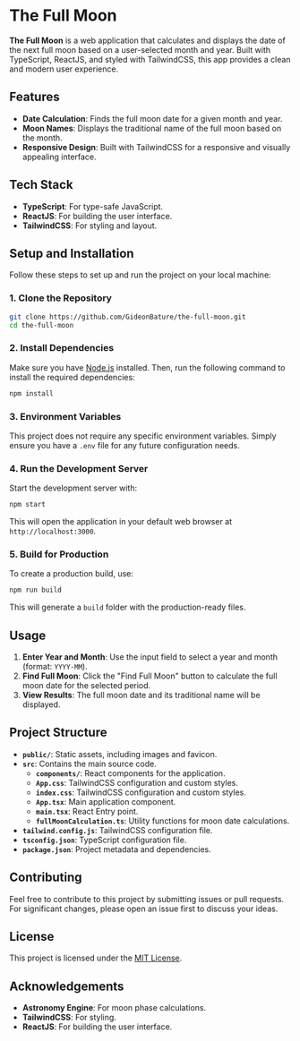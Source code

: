 # The Full Moon

**The Full Moon** is a web application that calculates and displays the date of the next full moon based on a user-selected month and year. Built with TypeScript, ReactJS, and styled with TailwindCSS, this app provides a clean and modern user experience.

## Features

- **Date Calculation**: Finds the full moon date for a given month and year.
- **Moon Names**: Displays the traditional name of the full moon based on the month.
- **Responsive Design**: Built with TailwindCSS for a responsive and visually appealing interface.

## Tech Stack

- **TypeScript**: For type-safe JavaScript.
- **ReactJS**: For building the user interface.
- **TailwindCSS**: For styling and layout.

## Setup and Installation

Follow these steps to set up and run the project on your local machine:

### 1. Clone the Repository

```bash
git clone https://github.com/GideonBature/the-full-moon.git
cd the-full-moon
```

### 2. Install Dependencies

Make sure you have [Node.js](https://nodejs.org/) installed. Then, run the following command to install the required dependencies:

```bash
npm install
```

### 3. Environment Variables

This project does not require any specific environment variables. Simply ensure you have a `.env` file for any future configuration needs.

### 4. Run the Development Server

Start the development server with:

```bash
npm start
```

This will open the application in your default web browser at `http://localhost:3000`.

### 5. Build for Production

To create a production build, use:

```bash
npm run build
```

This will generate a `build` folder with the production-ready files.

## Usage

1. **Enter Year and Month**: Use the input field to select a year and month (format: `YYYY-MM`).
2. **Find Full Moon**: Click the "Find Full Moon" button to calculate the full moon date for the selected period.
3. **View Results**: The full moon date and its traditional name will be displayed.

## Project Structure

- **`public/`**: Static assets, including images and favicon.
- **`src`**: Contains the main source code.
  - **`components/`**: React components for the application.
  - **`App.css`**: TailwindCSS configuration and custom styles.
  - **`index.css`**: TailwindCSS configuration and custom styles.
  - **`App.tsx`**: Main application component.
  - **`main.tsx`**: React Entry point.
  - **`fullMoonCalculation.ts`**: Utility functions for moon date calculations.
- **`tailwind.config.js`**: TailwindCSS configuration file.
- **`tsconfig.json`**: TypeScript configuration file.
- **`package.json`**: Project metadata and dependencies.

## Contributing

Feel free to contribute to this project by submitting issues or pull requests. For significant changes, please open an issue first to discuss your ideas.

## License

This project is licensed under the [MIT License](LICENSE).

## Acknowledgements

- **Astronomy Engine**: For moon phase calculations.
- **TailwindCSS**: For styling.
- **ReactJS**: For building the user interface.